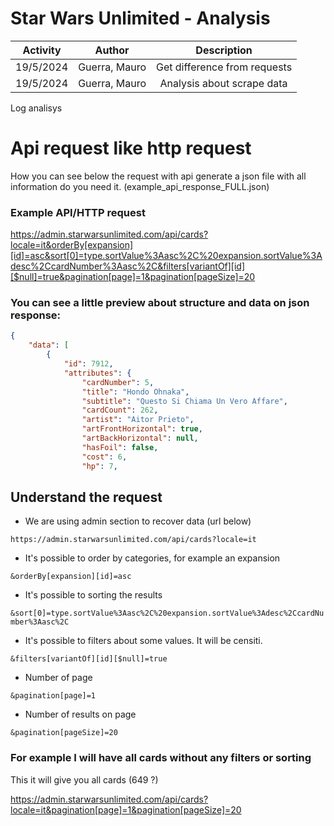 
# Star Wars Unlimited - Analysis

| Activity  | Author             | Description          |
|:---------:|:------------------:|:--------------------:|
| 19/5/2024 | Guerra, Mauro      | Get difference from requests     |
| 19/5/2024 | Guerra, Mauro      | Analysis about scrape data       |

Log analisys

# Api request like http request

How you can see below the request with api generate a json file with all information do you need it. (example_api_response_FULL.json)    

### Example API/HTTP request
https://admin.starwarsunlimited.com/api/cards?locale=it&orderBy[expansion][id]=asc&sort[0]=type.sortValue%3Aasc%2C%20expansion.sortValue%3Adesc%2CcardNumber%3Aasc%2C&filters[variantOf][id][$null]=true&pagination[page]=1&pagination[pageSize]=20

### You can see a little preview about structure and data on json response:

```json
{
    "data": [
        {
            "id": 7912,
            "attributes": {
                "cardNumber": 5,
                "title": "Hondo Ohnaka",
                "subtitle": "Questo Si Chiama Un Vero Affare",
                "cardCount": 262,
                "artist": "Aitor Prieto",
                "artFrontHorizontal": true,
                "artBackHorizontal": null,
                "hasFoil": false,
                "cost": 6,
                "hp": 7,
```

## Understand the request 

* We are using admin section to recover data (url below)

`https://admin.starwarsunlimited.com/api/cards?locale=it`

* It's possible to order by categories, for example an expansion

`&orderBy[expansion][id]=asc`

* It's possible to sorting the results

`&sort[0]=type.sortValue%3Aasc%2C%20expansion.sortValue%3Adesc%2CcardNumber%3Aasc%2C`

* It's possible to filters about some values. It will be censiti.

`&filters[variantOf][id][$null]=true`

* Number of page

`&pagination[page]=1`

* Number of results on page 

`&pagination[pageSize]=20`

### For example I will have all cards without any filters or sorting

This it will give you all cards (649 ?)

https://admin.starwarsunlimited.com/api/cards?locale=it&pagination[page]=1&pagination[pageSize]=20

